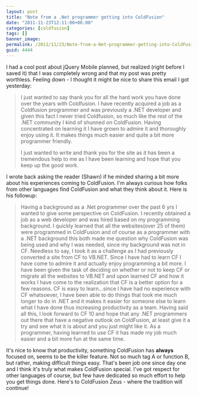 ```yaml
---
layout: post
title: "Note from a .Net programmer getting into ColdFusion"
date: "2011-11-23T12:11:00+06:00"
categories: [coldfusion]
tags: []
banner_image: 
permalink: /2011/11/23/Note-from-a-Net-programmer-getting-into-ColdFusion
guid: 4444
---
```


I had a cool post about jQuery Mobile planned, but realized (right before I saved it) that I was completely wrong and that my post was pretty worthless. Feeling down - I thought it might be nice to share this email I got yesterday:

<blockquote>
I just wanted to say thank you for all the hard work you have done over the years with Coldfusion. I have recently acquired a job as a Coldfusion programmer and was previously a .NET developer and given this fact I never tried Coldfusion, so much like the rest of the .NET community I kind of shunned on ColdFusion. Having concentrated on learning it I have grown to admire it and thoroughly enjoy using it.  It makes things much easier and quite a bit more programmer friendly.

I just wanted to write and thank you for the site as it has been a tremendous help to me as I have been learning and hope that you keep up the good work.
</blockquote>

I wrote back asking the reader (Shawn) if he minded sharing a bit more about his experiences coming to ColdFusion. I'm always curious how folks from other languages find ColdFusion and what they think about it. Here is his followup:

<blockquote>
Having a background as a .Net programmer over the past 6 yrs I wanted to give some perspective on ColdFusion. I recently obtained a job as a web developer and was hired based on my programming background. I quickly learned that all the websites(over 25 of them) were programmed in ColdFusion and of course as a programmer with a .NET background this both made me question why ColdFusion was being used and why I was needed, since my background was not in CF. Needless to say, I took it as a challenge as I had previously converted a site from CF to VB.NET. Since I have had to learn CF I have come to admire it and actually enjoy programming a bit more.  I have been given the task of deciding on whether or not to keep CF or migrate all the websites to VB.NET and upon learned CF and how it works I have come to the realization that CF is a better option for a few reasons.  CF is easy to learn...since I have had no experience with CF whatsoever, I have been able to do things that took me much longer to do in .NET and it makes it easier for someone else to learn what I have done thus increasing productivity as a team. Having said all this, I look forward to CF 10 and hope that any .NET programmers out there that have a negative outlook on ColdFusion, at least give it a try and see what it is about and you just might like it. As a programmer, having learned to use CF it has made my job much easier and a bit more fun at the same time.
</blockquote>

It's nice to know that productivity, something ColdFusion has <b>always</b> focused on, seems to be the killer feature. Not so much tag A or function B, but rather, making difficult things easy. That's been job one since day one and I think it's truly what makes ColdFusion special. I've got respect for other languages of course, but few have dedicated so much effort to help you get things done. Here's to ColdFusion Zeus - where the tradition will continue!